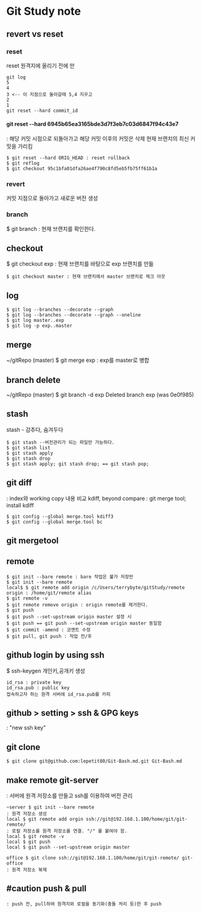 # Git Study note

## revert vs reset

### reset
reset 원격지에 올리기 전에 만

```
git log
5
4
3 <-- 이 지점으로 돌아갈때 5,4 지우고
2
1
git reset --hard commit_id
```

#### git reset --hard 6945b65ea3165bde3d7f3eb7c03d6847f94c43e7
: 해당 커밋 시점으로 되돌아가고 해당 커밋 이후의 커밋은 삭제
현재 브랜치의 최신 커밋을 가리킴
```
$ git reset --hard ORIG_HEAD : reset rollback
$ git reflog
$ git checkout 95c1bfa01dfa26ae4f790c8fd5eb5fb75ff61b1a
```

### revert
커밋 지점으로 돌아가고 새로운 버전 생성

### branch
$ git branch : 현재 브랜치를 확인한다.

## checkout
$ git checkout exp : 현재 브랜치를 바탕으로 exp 브랜치를 만듦

```
$ git checkout master : 현재 브랜치에서 master 브랜치로 체크 아웃
```

## log
```
$ git log --branches --decorate --graph
$ git log --branches --decorate --graph --oneline
$ git log master..exp
$ git log -p exp..master
```

## merge
~/gitRepo (master) $ git merge exp : exp를 master로 병합

## branch delete
~/gitRepo (master) $ git branch -d exp
Deleted branch exp (was 0e0f985)

## stash
stash - 감추다, 숨겨두다
```
$ git stash --버전관리가 되는 파일만 가능하다.
$ git stash list
$ git stash apply
$ git stash drop
$ git stash apply; git stash drop; == git stash pop;
```

## git diff
: index와 working copy 내용 비교
kdiff, beyond compare : git merge tool;
install kdiff
```
$ git config --global merge.tool kdiff3
$ git config --global merge.tool bc
```

## git mergetool

## remote
```
$ git init --bare remote : bare 작업은 불가 저장만
$ git init --bare remote
local$ $ git remote add origin /c/Users/terrybyte/gitStudy/remote
origin : /home/git/remote alias
$ git remote -v
$ git remote remove origin : origin remote를 제거한다.
$ git push
$ git push --set-upstream origin master 설정 시
$ git push == git push --set-upstream origin master 동일함
$ git commit -amend : 코멘트 수정
$ git pull, git push : 작업 전/후
```

## github login by using ssh
$ ssh-keygen 개인키,공개키 생성
```
id_rsa : private key
id_rsa.pub : public key
접속하고자 하는 원격 서버에 id_rsa.pub를 카피
```

## github > setting > ssh & GPG keys
: "new ssh key"

## git clone
```
$ git clone git@github.com:lepetit80/Git-Bash.md.git Git-Bash.md
```

## make remote git-server
: 서버에 원격 저장소를 만들고 ssh를 이용하여 버전 관리
```
~server $ git init --bare remote
: 원격 저장소 생성
local $ git remote add orgin ssh://git@192.168.1.100/home/git/git-remote/
: 로컬 저장소를 원격 저장소를 연결. "/" 를 붙여야 함.
local $ git remote -v
local $ git push
local $ git push --set-upstream origin master

office $ git clone ssh://git@192.168.1.100/home/git/git-remote/ git-office
: 원격 저장소 복제
```

## #caution push & pull
```
: push 전, pull하여 원격지와 로컬을 동기화(충돌 처리 등)한 후 push
```
